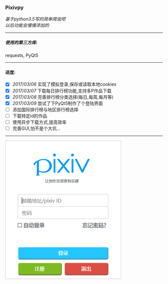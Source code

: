 ### Pixivpy
*基于python3.5写的简单爬虫吧 </br>以后功能会慢慢添加的*
***
##### 使用的第三方库:
requests, PyQt5
***
#### 进度:
- [x] *2017/03/06* 实现了模拟登录,保存或读取本地cookies
- [x] *2017/03/07* 下载每日排行榜功能,支持多P作品下载
- [x] *2017/03/08* 完善排行榜分类选择(每日,每周,每月等)
- [x] *2017/03/09* 尝试了下PyQt5制作了个登陆界面
- [ ] 添加国际排行榜与地区排行榜选择
- [ ] 下载特定id的作品
- [ ] 使用异步下载方式,提高效率
- [ ] 完善GUI,怕不是个大坑...

***
![登陆界面截图](https://raw.githubusercontent.com/XDfield/pixivpy/master/README_PIC/%E7%99%BB%E9%99%86%E7%95%8C%E9%9D%A2%E6%88%AA%E5%9B%BE.png)

